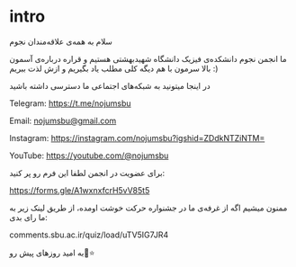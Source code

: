 # intro
سلام به همه‌ی علاقه‌مندان نجوم

ما انجمن نجوم دانشکده‌ی فیزیک دانشگاه شهیدبهشتی هستیم و قراره درباره‌ی آسمون بالا سرمون با هم دیگه کلی مطلب یاد بگیریم و ازش لذت ببریم :)


در اینجا میتونید به شبکه‌های اجتماعی ما دسترسی داشته باشید

Telegram: https://t.me/nojumsbu

Email: nojumsbu@gmail.com

Instagram: https://instagram.com/nojumsbu?igshid=ZDdkNTZiNTM=

YouTube: https://youtube.com/@nojumsbu



برای عضویت در انجمن لطفا این فرم رو پر کنید:

https://forms.gle/A1wxnxfcrH5vV85t5

ممنون میشیم اگه از غرفه‌ی ما در جشنواره حرکت خوشت اومده، از طریق لینک زیر به ما رای بدی:

comments.sbu.ac.ir/quiz/load/uTV5IG7JR4




به امید روزهای پیش رو🌠⭐
